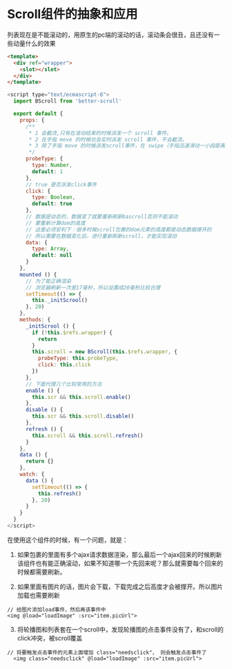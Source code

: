 # Scroll组件的抽象和应用

列表现在是不能滚动的，用原生的pc端的滚动的话，滚动条会很丑，且还没有一些动量什么的效果
```html
<template>
  <div ref="wrapper">
    <slot></slot>
  </div>
</template>
```
```javascript
<script type="text/ecmascript-6">
  import BScroll from 'better-scroll'

  export default {
    props: {
      /**
       * 1 会截流,只有在滚动结束的时候派发一个 scroll 事件。
       * 2 在手指 move 的时候也会实时派发 scroll 事件，不会截流。
       * 3 除了手指 move 的时候派发scroll事件，在 swipe（手指迅速滑动一小段距离）的情况下，列表会有一个长距离的滚动动画，这个滚动的动画过程中也会实时派发滚动事件
       */
      probeType: {
        type: Number,
        default: 1
      },
      // true 是否派发click事件
      click: {
        type: Boolean,
        default: true
      },
      // 数据是动态的，数据变了就要重新刷新bascroll否则不能滚动
      // 要重新计算dom的高度
      // 这里必须安利下：很多时候scroll包裹的dom元素的高度都是动态数据撑开的
      // 所以需要在数据变化后，进行重新刷新scroll，才能实现滚动
      data: {
        type: Array,
        default: null
      }
    },
    mounted () {
      // 为了能正确渲染
      // 浏览器刷新一次是17毫秒，所以设置成20毫秒比较合理
      setTimeout(() => {
        this._initScrool()
      }, 20)
    },
    methods: {
      _initScrool () {
        if (!this.$refs.wrapper) {
          return
        }
        this.scroll = new BScroll(this.$refs.wrapper, {
          probeType: this.probeType,
          click: this.click
        })
      },
      // 下面代理几个比较常用的方法
      enable () {
        this.scr && this.scroll.enable()
      },
      disable () {
        this.scr && this.scroll.disable()
      },
      refresh () {
        this.scroll && this.scroll.refresh()
      }
    },
    data () {
      return {}
    },
    watch: {
      data () {
        setTimeout(() => {
          this.refresh()
        }, 20)
      }
    }
  }
</script>
```

在使用这个组件的时候，有一个问题，就是：

1. 如果包裹的里面有多个ajax请求数据渲染，那么最后一个ajax回来的时候刷新该组件也有能正确滚动，如果不知道哪一个先回来呢？那么就需要每个回来的时候都需要刷新。

2. 如果里面有图片的话，图片会下载，下载完成之后高度才会被撑开。所以图片加载也需要刷新

  ```
  // 给图片添加load事件，然后再该事件中
  <img @load="loadImage" :src="item.picUrl">
  ```
3. 将轮播图和列表套在一个scroll中，发现轮播图的点击事件没有了，和scroll的click冲突，被scroll覆盖
  ```
  // 将要触发点击事件的元素上面增加 class="needsclick"， 则会触发点击事件了
    <img class="needsclick" @load="loadImage" :src="item.picUrl">
  ```  



